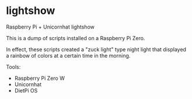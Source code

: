# lightshow
Raspberry Pi + Unicornhat lightshow


This is a dump of scripts installed on a Raspberry Pi Zero.

In effect, these scripts created a "zuck light" type night light that displayed a rainbow of colors at a certain time in the morning.

Tools:
- Raspberry Pi Zero W
- Unicornhat
- DietPi OS
